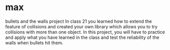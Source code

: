 # max
bullets and the walls project In class 21 you learned how to extend the feature of collisions and created your own library which allows you to try collisions with more than one object.  In this project, you will have to practice and apply what you have learned in the class and test the reliability of the walls when bullets hit them.

